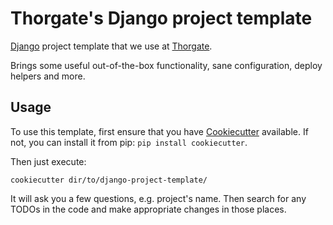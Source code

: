 # Thorgate's Django project template

[Django](https://www.djangoproject.com/) project template that we use at [Thorgate](http://thorgate.eu).

Brings some useful out-of-the-box functionality, sane configuration, deploy helpers and more.


## Usage

To use this template, first ensure that you have
[Cookiecutter](http://cookiecutter.readthedocs.org/en/latest/readme.html) available. 
If not, you can install it from pip: `pip install cookiecutter`.

Then just execute:
    
    cookiecutter dir/to/django-project-template/

It will ask you a few questions, e.g. project's name.
Then search for any TODOs in the code and make appropriate changes in those places.
